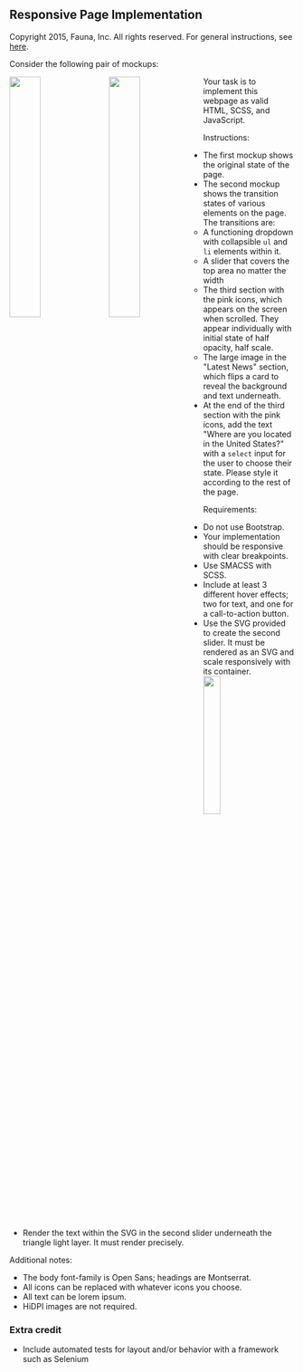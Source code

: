
## Responsive Page Implementation

Copyright 2015, Fauna, Inc. All rights reserved. For general instructions, see [here](https://github.com/faunadb/exercises/blob/master/README.md).

Consider the following pair of mockups:

<img src="https://raw.githubusercontent.com/faunadb/exercises/master/app.jpg" width="33%" style="float:left;">
<img src="https://raw.githubusercontent.com/faunadb/exercises/master/app2.jpg" width="33%" style="float:left;margin-left:10px;">

Your task is to implement this webpage as valid HTML, SCSS, and JavaScript.

Instructions:

  - The first mockup shows the original state of the page.
  - The second mockup shows the transition states of various elements on the page. The transitions are:
    - A functioning dropdown with collapsible `ul` and `li` elements within it.
    - A slider that covers the top area no matter the width
    - The third section with the pink icons, which appears on the screen when scrolled. They appear individually with initial state of half opacity, half scale.
    - The large image in the "Latest News" section, which flips a card to reveal the background and text underneath.
  - At the end of the third section with the pink icons, add the text "Where are you located in the United States?" with a `select` input for the user to choose their state. Please style it according to the rest of the page.

Requirements:

  - Do not use Bootstrap.
  - Your implementation should be responsive with clear breakpoints.
  - Use SMACSS with SCSS.
  - Include at least 3 different hover effects; two for text, and one for a call-to-action button.
  - Use the SVG provided to create the second slider. It must be rendered as an SVG and scale responsively with its container.
  	<img src="https://raw.githubusercontent.com/faunadb/exercises/master/business-icon.svg" width="25%">
  - Render the text within the SVG in the second slider underneath the triangle light layer. It must render precisely.

Additional notes:

  - The body font-family is Open Sans; headings are Montserrat.
  - All icons can be replaced with whatever icons you choose.
  - All text can be lorem ipsum.
  - HiDPI images are not required.

### Extra credit

 * Include automated tests for layout and/or behavior with a framework such as Selenium
